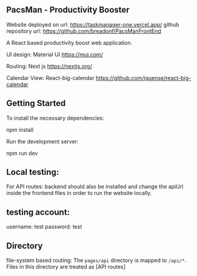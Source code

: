 ## PacsMan - Productivity Booster
Website deployed on url: https://taskmanager-one.vercel.app/
github repository url: https://github.com/breadonf/PacsManFrontEnd

A React based productivity boost web application.

UI design: Material UI
https://mui.com/

Routing: Next js
https://nextjs.org/

Calendar View: React-big-calendar
https://github.com/jquense/react-big-calendar

## Getting Started

To install the necessary dependencies:

npm install

Run the development server:

npm run dev

## Local testing:

For API routes:
backend should also be installed and change the apiUrl inside the frontend files in order to run the website locally.

## testing account:
username: test
password: test

## Directory
file-system based routing:
The `pages/api` directory is mapped to `/api/*`. Files in this directory are treated as [API routes]
